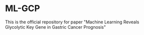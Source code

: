 # ML-GCP
This is the official repository for paper "Machine Learning Reveals Glycolytic Key Gene in Gastric Cancer Prognosis"
